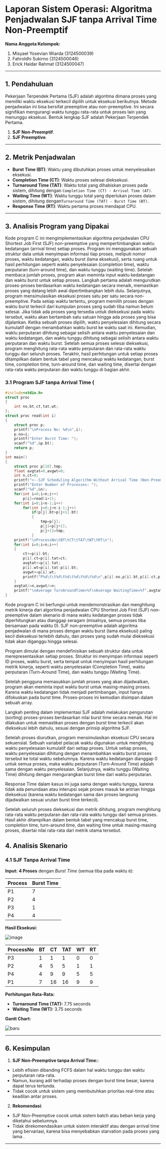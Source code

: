 # Laporan Sistem Operasi: Algoritma Penjadwalan SJF tanpa Arrival Time Non-Preemptif
**Nama Anggota Kelompok:**
1. Misyael Yosevian Wiarda (3124500039)
2. Fahroldhi Sukirno (3124500046)
3. Erick Haidar Rahmat (3124500047)

---

## 1. Pendahuluan  
Pekerjaan Terpendek Pertama (SJF) adalah algoritma dimana proses yang memiliki waktu eksekusi terkecil dipilih untuk eksekusi berikutnya. Metode penjadwalan ini bisa bersifat preemptive atau non-preemptive. Ini secara signifikan mengurangi waktu tunggu rata-rata untuk proses lain yang menunggu eksekusi. Bentuk lengkap SJF adalah Pekerjaan Terpendek Pertama.
1. **SJF Non-Preemptif**.  
2. **SJF Preemptive**.  

---

## 2. Metrik Penjadwalan
- **Burst Time (BT)**: Waktu yang dibutuhkan proses untuk menyelesaikan eksekusi.
- **Completion Time (CT)**: Waktu proses selesai dieksekusi.  
- **Turnaround Time (TAT)**: Waktu total yang dihabiskan proses pada sistem, dihitung dengan `Completion Time (CT) - Arrival Time (AT)`.
- **Waiting Time (WT)**: Waktu tunggu total yang diperlukan proses dalam sistem, dihitung dengan`Turnaround Time (TAT) - Burst Time (BT)`.  
- **Response Time (RT)**: Waktu pertama proses mendapat CPU.  

---
## 3. Analisis Program yang Dipakai
Kode program C ini mengimplementasikan algoritma penjadwalan CPU Shortest Job First (SJF) non-preemptive yang mempertimbangkan waktu kedatangan (arrival time) setiap proses. Program ini menggunakan sebuah struktur data untuk menyimpan informasi tiap proses, meliputi nomor proses, waktu kedatangan, waktu burst (lama eksekusi), serta ruang untuk hasil perhitungan seperti waktu penyelesaian (completion time), waktu perputaran (turn-around time), dan waktu tunggu (waiting time).
Setelah membaca jumlah proses, program akan meminta input waktu kedatangan dan waktu burst untuk setiap proses. Langkah pertama adalah mengurutkan proses-proses berdasarkan waktu kedatangan secara menaik, memastikan proses yang datang lebih awal dipertimbangkan lebih dulu.
Selanjutnya, program mensimulasikan eksekusi proses satu per satu secara non-preemptive. Pada setiap waktu tertentu, program memilih proses dengan waktu burst terkecil dari kumpulan proses yang sudah tiba namun belum selesai. Jika tidak ada proses yang tersedia untuk dieksekusi pada waktu tersebut, waktu akan bertambah satu satuan hingga ada proses yang bisa dijalankan.
Ketika sebuah proses dipilih, waktu penyelesaian dihitung secara kumulatif dengan menambahkan waktu burst ke waktu saat ini. Kemudian, waktu perputaran dihitung sebagai selisih antara waktu penyelesaian dan waktu kedatangan, dan waktu tunggu dihitung sebagai selisih antara waktu perputaran dan waktu burst.
Setelah semua proses selesai dieksekusi, program menghitung rata-rata waktu perputaran dan rata-rata waktu tunggu dari seluruh proses. Terakhir, hasil perhitungan untuk setiap proses ditampilkan dalam bentuk tabel yang mencakup waktu kedatangan, burst time, completion time, turn-around time, dan waiting time, disertai dengan rata-rata waktu perputaran dan waktu tunggu di bagian akhir.

### 3.1 Program SJF tanpa Arrival Time (
```c
#include<stdio.h>
struct proc
{
    int no,bt,ct,tat,wt;
};
struct proc read(int i)
{
    struct proc p;
    printf("\nProcess No: %d\n",i);
    p.no=i;
    printf("Enter Burst Time: ");
    scanf("%d",&p.bt);
    return p;
}
int main()
{
    struct proc p[10],tmp;
    float avgtat=0,avgwt=0;
    int n,ct=0;
    printf("<--SJF Scheduling Algorithm Without Arrival Time (Non-Preemptive)-->\n");
    printf("Enter Number of Processes: ");
    scanf("%d",&n);
    for(int i=0;i<n;i++)
        p[i]=read(i+1);
    for(int i=0;i<n-1;i++)
        for(int j=0;j<n-i-1;j++)    
            if(p[j].bt>p[j+1].bt)
            {
				tmp=p[j];
				p[j]=p[j+1];
				p[j+1]=tmp;
            }
    printf("\nProcessNo\tBT\tCT\tTAT\tWT\tRT\n");
    for(int i=0;i<n;i++)
    {
        ct+=p[i].bt;
		p[i].ct=p[i].tat=ct;
		avgtat+=p[i].tat;
        p[i].wt=p[i].tat-p[i].bt;
        avgwt+=p[i].wt;
        printf("P%d\t\t%d\t%d\t%d\t%d\t%d\n",p[i].no,p[i].bt,p[i].ct,p[i].tat,p[i].wt,p[i].wt);
    }
    avgtat/=n,avgwt/=n;
    printf("\nAverage TurnAroundTime=%f\nAverage WaitingTime=%f",avgtat,avgwt);
}
```
Kode program C ini berfungsi untuk mendemonstrasikan dan menghitung metrik kinerja dari algoritma penjadwalan CPU Shortest Job First (SJF) non-preemptive dalam skenario di mana waktu kedatangan proses tidak diperhitungkan atau dianggap seragam (misalnya, semua proses tiba bersamaan pada waktu 0). SJF non-preemptive adalah algoritma penjadwalan di mana proses dengan waktu burst (lama eksekusi) paling kecil dieksekusi terlebih dahulu, dan proses yang sudah mulai dieksekusi tidak akan diganggu hingga selesai.

Program dimulai dengan mendefinisikan sebuah struktur data untuk merepresentasikan setiap proses. Struktur ini menyimpan informasi seperti ID proses, waktu burst, serta tempat untuk menyimpan hasil perhitungan metrik kinerja, seperti waktu penyelesaian (Completion Time), waktu perputaran (Turn-Around Time), dan waktu tunggu (Waiting Time).

Setelah pengguna memasukkan jumlah proses yang akan dijadwalkan, program akan meminta input waktu burst untuk masing-masing proses. Karena waktu kedatangan tidak menjadi pertimbangan, input hanya difokuskan pada burst time. Proses-proses ini kemudian disimpan dalam sebuah array.

Langkah penting dalam implementasi SJF adalah melakukan pengurutan (sorting) proses-proses berdasarkan nilai burst time secara menaik. Hal ini dilakukan untuk memastikan proses dengan burst time terkecil akan dieksekusi lebih dahulu, sesuai dengan prinsip algoritma SJF.

Setelah proses diurutkan, program mensimulasikan eksekusi CPU secara sekuensial. Sebuah variabel pelacak waktu digunakan untuk menghitung waktu penyelesaian kumulatif dari setiap proses. Untuk setiap proses, waktu penyelesaian dihitung dengan menambahkan waktu burst proses tersebut ke total waktu sebelumnya. Karena waktu kedatangan dianggap 0 untuk semua proses, maka waktu perputaran (Turn-Around Time) adalah sama dengan waktu penyelesaian. Selanjutnya, waktu tunggu (Waiting Time) dihitung dengan mengurangkan burst time dari waktu perputaran.

Response Time dalam kasus ini juga sama dengan waktu tunggu, karena tidak ada penundaan atau interupsi sejak proses masuk ke antrian hingga dieksekusi (karena waktu kedatangan sama dan proses langsung dijadwalkan sesuai urutan burst time terkecil).

Setelah seluruh proses dieksekusi dan metrik dihitung, program menghitung rata-rata waktu perputaran dan rata-rata waktu tunggu dari semua proses. Hasil akhir ditampilkan dalam bentuk tabel yang mencakup burst time, completion time, turn-around time, dan waiting time untuk masing-masing proses, disertai nilai rata-rata dari metrik utama tersebut.

## 4. Analisis Skenario  

### 4.1 SJF Tanpa Arrival Time  
**Input:** **4 Proses** dengan *Burst Time* (semua tiba pada waktu `0`):

| Process | Burst Time |  
|---------|------------|  
| P1      | 7          |  
| P2      | 4          |  
| P3      | 1          |  
| P4      | 4          |  


**Hasil Eksekusi:**

![image](https://github.com/user-attachments/assets/7814645a-dfb0-49aa-b0b3-0674c105cc26)

| ProcessNo | BT | CT  | TAT | WT | RT |  
|-----------|----|-----|-----|----|----|  
| P3        | 1  | 1   | 1   | 0  | 0  |  
| P2        | 4  | 5   | 5   | 1  | 1  |  
| P4        | 4  | 9   | 9   | 5  | 5  |  
| P1        | 7  | 16  | 16  | 9  | 9  |  

**Perhitungan Rata-Rata:**  
- **Turnaround Time (TAT):**  7.75 seconds
- **Waiting Time (WT):**  3.75 seconds

**Gantt Chart:**  

![baru](https://private-user-images.githubusercontent.com/134139485/445097109-c7c84aee-df63-4fc1-b5dd-0f02d42865f8.png?jwt=eyJhbGciOiJIUzI1NiIsInR5cCI6IkpXVCJ9.eyJpc3MiOiJnaXRodWIuY29tIiwiYXVkIjoicmF3LmdpdGh1YnVzZXJjb250ZW50LmNvbSIsImtleSI6ImtleTUiLCJleHAiOjE3NDc2NjM0OTMsIm5iZiI6MTc0NzY2MzE5MywicGF0aCI6Ii8xMzQxMzk0ODUvNDQ1MDk3MTA5LWM3Yzg0YWVlLWRmNjMtNGZjMS1iNWRkLTBmMDJkNDI4NjVmOC5wbmc_WC1BbXotQWxnb3JpdGhtPUFXUzQtSE1BQy1TSEEyNTYmWC1BbXotQ3JlZGVudGlhbD1BS0lBVkNPRFlMU0E1M1BRSzRaQSUyRjIwMjUwNTE5JTJGdXMtZWFzdC0xJTJGczMlMkZhd3M0X3JlcXVlc3QmWC1BbXotRGF0ZT0yMDI1MDUxOVQxMzU5NTNaJlgtQW16LUV4cGlyZXM9MzAwJlgtQW16LVNpZ25hdHVyZT00NGQwOWEzY2FmN2U4OTI5NWMyNjVlYTgwNWVjY2M0NjFlMzcxMWY5NDM3YWQ1YmFmZmYzN2MyNzdiYTQzZDZjJlgtQW16LVNpZ25lZEhlYWRlcnM9aG9zdCJ9.5JLhXT9N551uxOyiDjdy6PGmbF87IUucse6he-R_Uc0)

---

## 6. Kesimpulan  

1. **SJF Non-Preemptive tanpa Arrival Time:**:  
 - Lebih efisien dibanding FCFS dalam hal waktu tunggu dan waktu perputaran rata-rata.
 - Namun, kurang adil terhadap proses dengan burst time besar, karena dapat terus tertunda.
 - Tidak cocok untuk sistem yang membutuhkan prioritas real-time atau keadilan antar proses.

2. **Rekomendasi**:  
 - SJF Non-Preemptive cocok untuk sistem batch atau beban kerja yang diketahui sebelumnya.  
 - Tidak direkomendasikan untuk sistem interaktif atau dengan arrival time yang bervariasi, karena bisa menyebabkan starvation pada proses yang lama  .  

---  
